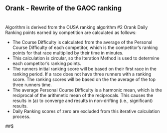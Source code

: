 ## Orank - Rewrite of the GAOC ranking ##
#  
Algorithm is derived from the OUSA ranking algorithm
#2 Orank 
Daily Ranking points earned by competition are calculated as follows: 
* The Course Difficulty is calculated from the average of the Personal Course Difficulty of each competitor, which is the competitor’s ranking points for that race multiplied by their time in minutes. 
* This calculation is circular, so the Iteration Method is used to determine each competitor’s ranking points.
* The runners initial ranking score will be based on their first race in the ranking period.  If a race does not have three runners with a ranking score.  The ranking scores will be based on the the average of the top three runners time.   
* The average Personal Course Difficulty is a harmonic mean, which is the reciprocal of the arithmetic mean of the reciprocals. This causes the results in (a) to converge and results in non-drifting (i.e., significant) results.
* Daily Ranking scores of zero are excluded from this iterative calculation process.

##$

